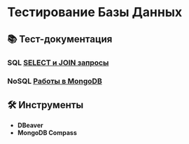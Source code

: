 # Тестирование Базы Данных

## 📚 Тест-документация
### SQL [SELECT и JOIN запросы](https://docs.google.com/spreadsheets/d/1mp77BSZ0G5aYqtRgHv5dBgtvQ5Qzyo4B/edit?usp=drive_link&ouid=116180298762672332227&rtpof=true&sd=true)  
### NoSQL [Работы в MongoDB](https://docs.google.com/spreadsheets/d/1ExqG9Mr3eqZYWu6lG4P0VeAYYVplY_Xu/edit?usp=drive_link&ouid=116180298762672332227&rtpof=true&sd=true)


## 🛠 Инструменты
- **DBeaver**  
- **MongoDB Compass**  
